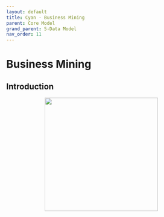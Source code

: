 ```yaml
---
layout: default
title: Cyan - Business Mining
parent: Core Model
grand_parent: 5-Data Model
nav_order: 11
---
```


# Business Mining

## Introduction
<p align="center"><img src="../../assets/img/data-model/BusinessMining.png" width="300"></p>
